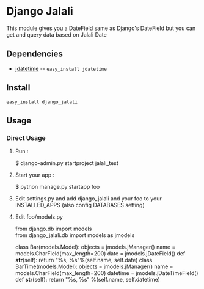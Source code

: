 Django Jalali
=============
This module gives you a DateField same as Django's DateField but you can get and query data based on Jalali Date

Dependencies
------------
* [jdatetime](http://pypi.python.org/pypi/jdatetime/) -- `easy_install jdatetime`

Install
-------

    easy_install django_jalali

Usage
-----

### Direct Usage

1. Run : 


    $ django-admin.py startproject jalali_test


2. Start your app :

    $ python manage.py startapp foo

3. Edit settings.py and add django_jalali and your foo to your INSTALLED_APPS (also config DATABASES setting)

4. Edit foo/models.py 

    from django.db import models                                                                                                                          
    from django_jalali.db import models as jmodels

    class Bar(models.Model):
        objects = jmodels.jManager()
        name =  models.CharField(max_length=200)
        date =  jmodels.jDateField()
        def __str__(self):
            return "%s, %s"%(self.name, self.date)
    class BarTime(models.Model):
        objects = jmodels.jManager()
        name =  models.CharField(max_length=200)
        datetime = jmodels.jDateTimeField()
        def __str__(self):
            return "%s, %s" %(self.name, self.datetime)

